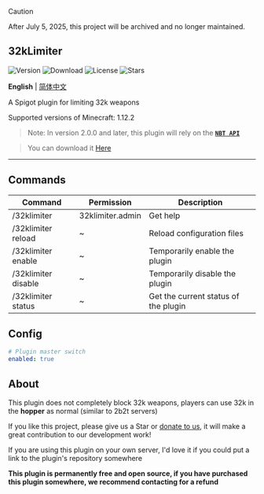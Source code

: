 > [!CAUTION]
> After July 5, 2025, this project will be archived and no longer maintained.

32kLimiter
---
![Version](https://img.shields.io/github/v/release/GuangChen2333/32kLimiter)
![Download](https://img.shields.io/github/downloads/GuangChen2333/32kLimiter/total)
![License](https://img.shields.io/github/license/GuangChen2333/32kLimiter)
![Stars](https://img.shields.io/github/stars/GuangChen2333/32kLimiter)

**English** | [简体中文](https://github.com/GuangChen2333/32kLimiter/blob/master/README_cn.md)

A Spigot plugin for limiting 32k weapons

Supported versions of Minecraft: 1.12.2

> Note: In version 2.0.0 and later, this plugin will rely on the [**`NBT API`**](https://www.spigotmc.org/resources/nbt-api.7939/)

> You can download it [Here](https://www.spigotmc.org/resources/nbt-api.7939/)
---

## Commands

| Command             | Permission       | Description                          |
|---------------------|------------------|--------------------------------------|
| /32klimiter         | 32klimiter.admin | Get help                             |
| /32klimiter reload  | ~                | Reload configuration files           |
| /32klimiter enable  | ~                | Temporarily enable the plugin        |
| /32klimiter disable | ~                | Temporarily disable the plugin       |
| /32klimiter status  | ~                | Get the current status of the plugin |

## Config

```yaml
# Plugin master switch
enabled: true
```

## About

This plugin does not completely block 32k weapons, players can use 32k in the **hopper** as normal (similar to 2b2t
servers)

If you like this project, please give us a Star or [donate to us](https://afdian.net/@GuangChen2333), it will make a
great contribution to our development work!

If you are using this plugin on your own server, I'd love it if you could put a link to the plugin's repository
somewhere

**This plugin is permanently free and open source, if you have purchased this plugin somewhere, we recommend contacting
for a refund**
